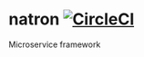 # natron [![CircleCI](https://circleci.com/gh/mantzas/natron.svg?style=svg)](https://circleci.com/gh/mantzas/natron) 
Microservice framework

